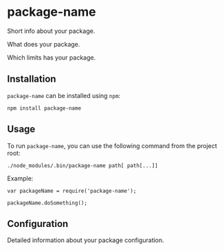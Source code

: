 package-name
============

Short info about your package.

What does your package.

Which limits has your package.

Installation
------------

`package-name` can be installed using `npm`:

```
npm install package-name
```

Usage
-----

To run `package-name`, you can use the following command from the project root:

```
./node_modules/.bin/package-name path[ path[...]]
```

Example:

```
var packageName = require('package-name');

packageName.doSomething();
```

Configuration
-------------

Detailed information about your package configuration.
